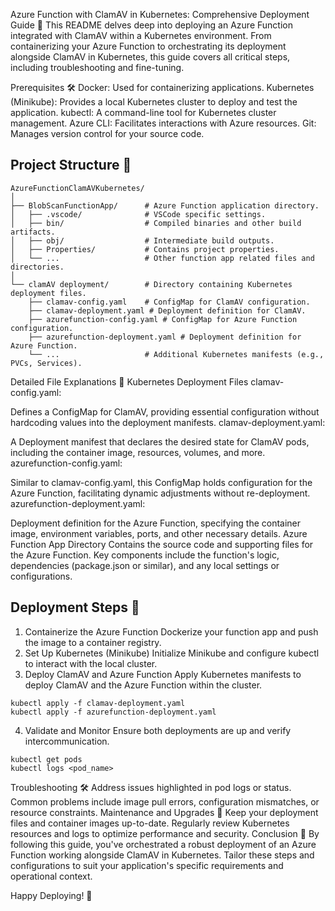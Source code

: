 Azure Function with ClamAV in Kubernetes: Comprehensive Deployment Guide 🚀
This README delves deep into deploying an Azure Function integrated with ClamAV within a Kubernetes environment. From containerizing your Azure Function to orchestrating its deployment alongside ClamAV in Kubernetes, this guide covers all critical steps, including troubleshooting and fine-tuning.

Prerequisites 🛠️
Docker: Used for containerizing applications.
Kubernetes (Minikube): Provides a local Kubernetes cluster to deploy and test the application.
kubectl: A command-line tool for Kubernetes cluster management.
Azure CLI: Facilitates interactions with Azure resources.
Git: Manages version control for your source code.
## Project Structure 📂
```
AzureFunctionClamAVKubernetes/
│
├── BlobScanFunctionApp/      # Azure Function application directory.
│   ├── .vscode/              # VSCode specific settings.
│   ├── bin/                  # Compiled binaries and other build artifacts.
│   ├── obj/                  # Intermediate build outputs.
│   ├── Properties/           # Contains project properties.
│   └── ...                   # Other function app related files and directories.
│
└── clamAV deployment/        # Directory containing Kubernetes deployment files.
    ├── clamav-config.yaml    # ConfigMap for ClamAV configuration.
    ├── clamav-deployment.yaml # Deployment definition for ClamAV.
    ├── azurefunction-config.yaml # ConfigMap for Azure Function configuration.
    ├── azurefunction-deployment.yaml # Deployment definition for Azure Function.
    └── ...                   # Additional Kubernetes manifests (e.g., PVCs, Services).
```

Detailed File Explanations 📑
Kubernetes Deployment Files
clamav-config.yaml:

Defines a ConfigMap for ClamAV, providing essential configuration without hardcoding values into the deployment manifests.
clamav-deployment.yaml:

A Deployment manifest that declares the desired state for ClamAV pods, including the container image, resources, volumes, and more.
azurefunction-config.yaml:

Similar to clamav-config.yaml, this ConfigMap holds configuration for the Azure Function, facilitating dynamic adjustments without re-deployment.
azurefunction-deployment.yaml:

Deployment definition for the Azure Function, specifying the container image, environment variables, ports, and other necessary details.
Azure Function App Directory
Contains the source code and supporting files for the Azure Function. Key components include the function's logic, dependencies (package.json or similar), and any local settings or configurations.

## Deployment Steps 🚀
1. Containerize the Azure Function
Dockerize your function app and push the image to a container registry.
2. Set Up Kubernetes (Minikube)
Initialize Minikube and configure kubectl to interact with the local cluster.
3. Deploy ClamAV and Azure Function
Apply Kubernetes manifests to deploy ClamAV and the Azure Function within the cluster.

```
kubectl apply -f clamav-deployment.yaml
kubectl apply -f azurefunction-deployment.yaml
```

4. Validate and Monitor
Ensure both deployments are up and verify intercommunication.

```
kubectl get pods
kubectl logs <pod_name>
```

Troubleshooting 🛠️
Address issues highlighted in pod logs or status. Common problems include image pull errors, configuration mismatches, or resource constraints.
Maintenance and Upgrades 🔄
Keep your deployment files and container images up-to-date. Regularly review Kubernetes resources and logs to optimize performance and security.
Conclusion 🎉
By following this guide, you've orchestrated a robust deployment of an Azure Function working alongside ClamAV in Kubernetes. Tailor these steps and configurations to suit your application's specific requirements and operational context.

Happy Deploying! 🚀


